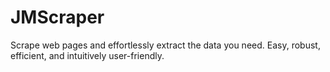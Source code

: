 # JMScraper
Scrape web pages and effortlessly extract the data you need. Easy, robust, efficient, and intuitively user-friendly.
